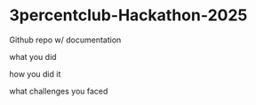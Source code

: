 # 3percentclub-Hackathon-2025

Github repo w/ documentation

what you did

how you did it

what challenges you faced

